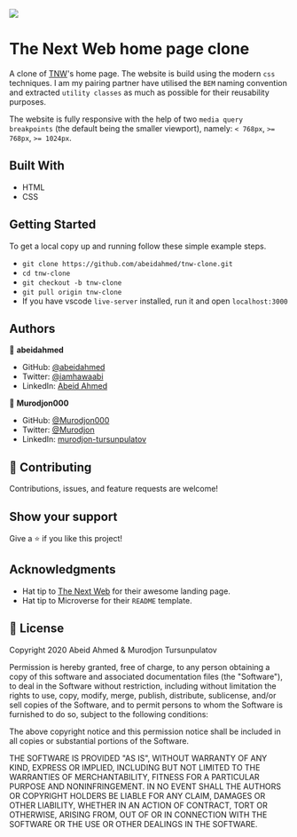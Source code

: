 ![](https://img.shields.io/badge/Microverse-blueviolet)

# The Next Web home page clone

A clone of [TNW](https://thenextweb.com/)'s home page. The website is build using the modern `css` techniques. I am my pairing partner have utilised the `BEM` naming convention and extracted `utility classes` as much as possible for their reusability purposes.

The website is fully responsive with the help of two `media query` `breakpoints` (the default being the smaller viewport), namely: `< 768px`, `>= 768px`, `>= 1024px`.

## Built With

- HTML
- CSS

## Getting Started

To get a local copy up and running follow these simple example steps.

- `git clone https://github.com/abeidahmed/tnw-clone.git`
- `cd tnw-clone`
- `git checkout -b tnw-clone`
- `git pull origin tnw-clone`
- If you have vscode `live-server` installed, run it and open `localhost:3000`

## Authors

👤 **abeidahmed**

- GitHub: [@abeidahmed](https://github.com/abeidahmed)
- Twitter: [@iamhawaabi](https://twitter.com/iamhawaabi)
- LinkedIn: [Abeid Ahmed](https://www.linkedin.com/in/abeid-ahmed-b21882172/)

👤 **Murodjon000**

- GitHub: [@Murodjon000](https://github.com/Murodjon000)
- Twitter: [@Murodjon](https://twitter.com/Murodjo91836152)
- LinkedIn: [murodjon-tursunpulatov](https://www.linkedin.com/in/murodjon-tursunpulatov-5189481b3/)

## 🤝 Contributing

Contributions, issues, and feature requests are welcome!

## Show your support

Give a ⭐️ if you like this project!

## Acknowledgments

- Hat tip to [The Next Web](https://thenextweb.com/) for their awesome landing page.
- Hat tip to Microverse for their `README` template.

## 📝 License

Copyright 2020 Abeid Ahmed & Murodjon Tursunpulatov

Permission is hereby granted, free of charge, to any person obtaining a copy of this software and associated documentation files (the "Software"), to deal in the Software without restriction, including without limitation the rights to use, copy, modify, merge, publish, distribute, sublicense, and/or sell copies of the Software, and to permit persons to whom the Software is furnished to do so, subject to the following conditions:

The above copyright notice and this permission notice shall be included in all copies or substantial portions of the Software.

THE SOFTWARE IS PROVIDED "AS IS", WITHOUT WARRANTY OF ANY KIND, EXPRESS OR IMPLIED, INCLUDING BUT NOT LIMITED TO THE WARRANTIES OF MERCHANTABILITY, FITNESS FOR A PARTICULAR PURPOSE AND NONINFRINGEMENT. IN NO EVENT SHALL THE AUTHORS OR COPYRIGHT HOLDERS BE LIABLE FOR ANY CLAIM, DAMAGES OR OTHER LIABILITY, WHETHER IN AN ACTION OF CONTRACT, TORT OR OTHERWISE, ARISING FROM, OUT OF OR IN CONNECTION WITH THE SOFTWARE OR THE USE OR OTHER DEALINGS IN THE SOFTWARE.
